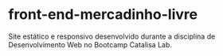 # front-end-mercadinho-livre
Site estático e responsivo desenvolvido durante a disciplina de Desenvolvimento Web no Bootcamp Catalisa Lab. 
